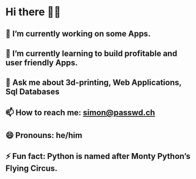 # Hi there 👋🎸



## 🔭 I’m currently working on some Apps.
## 🌱 I’m currently learning to build profitable and user friendly Apps.
## 💬 Ask me about 3d-printing, Web Applications, Sql Databases
## 📫 How to reach me: simon@passwd.ch
## 😄 Pronouns: he/him
## ⚡ Fun fact: Python is named after Monty Python’s Flying Circus.


